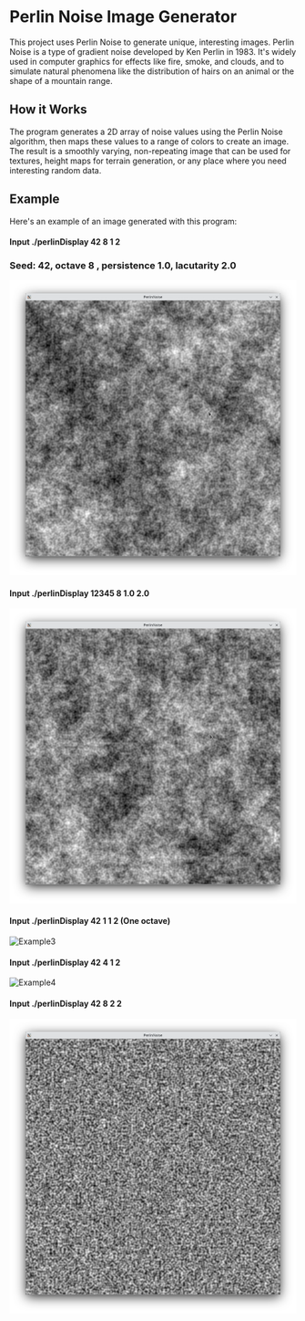 # Perlin Noise Image Generator

This project uses Perlin Noise to generate unique, interesting images. Perlin Noise is a type of gradient noise developed by Ken Perlin in 1983. It's widely used in computer graphics for effects like fire, smoke, and clouds, and to simulate natural phenomena like the distribution of hairs on an animal or the shape of a mountain range.

## How it Works

The program generates a 2D array of noise values using the Perlin Noise algorithm, then maps these values to a range of colors to create an image. The result is a smoothly varying, non-repeating image that can be used for textures, height maps for terrain generation, or any place where you need interesting random data.

## Example

Here's an example of an image generated with this program:

#### Input ./perlinDisplay 42 8 1 2 
### Seed: 42, octave 8 , persistence 1.0, lacutarity 2.0

![Example1](screen/Noise_42_8_1_2.png)

#### Input ./perlinDisplay 12345 8 1.0 2.0
![Example2](screen/Noise_12345_8_1_2.png)

#### Input ./perlinDisplay 42 1 1 2 (One octave)
![Example3](Noise_42_1_1_2.png)

#### Input ./perlinDisplay 42 4 1 2 
![Example4](Noise_42_4_1_2.png)

#### Input ./perlinDisplay 42 8 2 2 
![Example5](screen/Noise_42_8_2_2.png)


